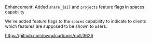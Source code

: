 Enhancement: Added `share_jail` and `projects` feature flags in spaces capability

We've added feature flags to the `spaces` capability to indicate to clients which features are supposed to be shown to users.

https://github.com/owncloud/ocis/pull/3626
